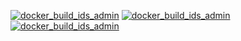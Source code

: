 [![docker_build_ids_admin](https://github.com/doitsu2014/my-ids/actions/workflows/docker_build_ids_admin.yml/badge.svg?branch=main)](https://github.com/doitsu2014/my-ids/actions/workflows/docker_build_ids_admin.yml)
[![docker_build_ids_admin](https://github.com/doitsu2014/my-ids/actions/workflows/docker_build_ids_admin-api.yml/badge.svg?branch=main)](https://github.com/doitsu2014/my-ids/actions/workflows/docker_build_ids_admin_api.yml)
[![docker_build_ids_admin](https://github.com/doitsu2014/my-ids/actions/workflows/docker_build_ids_sts.yml/badge.svg?branch=main)](https://github.com/doitsu2014/my-ids/actions/workflows/docker_build_ids_sts.yml)
